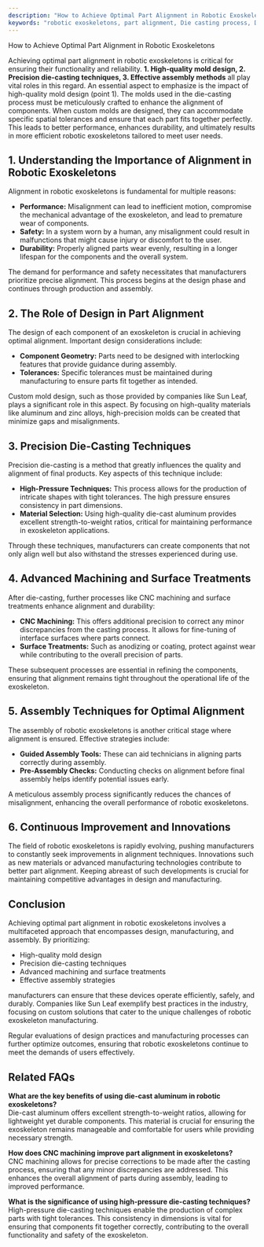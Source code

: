 ```yaml
---
description: "How to Achieve Optimal Part Alignment in Robotic Exoskeletons"
keywords: "robotic exoskeletons, part alignment, Die casting process, Die-cast aluminum"
---
```

How to Achieve Optimal Part Alignment in Robotic Exoskeletons

Achieving optimal part alignment in robotic exoskeletons is critical for ensuring their functionality and reliability. **1. High-quality mold design, 2. Precision die-casting techniques, 3. Effective assembly methods** all play vital roles in this regard. An essential aspect to emphasize is the impact of high-quality mold design (point 1). The molds used in the die-casting process must be meticulously crafted to enhance the alignment of components. When custom molds are designed, they can accommodate specific spatial tolerances and ensure that each part fits together perfectly. This leads to better performance, enhances durability, and ultimately results in more efficient robotic exoskeletons tailored to meet user needs.

## **1. Understanding the Importance of Alignment in Robotic Exoskeletons**

Alignment in robotic exoskeletons is fundamental for multiple reasons:

- **Performance:** Misalignment can lead to inefficient motion, compromise the mechanical advantage of the exoskeleton, and lead to premature wear of components.
- **Safety:** In a system worn by a human, any misalignment could result in malfunctions that might cause injury or discomfort to the user.
- **Durability:** Properly aligned parts wear evenly, resulting in a longer lifespan for the components and the overall system.

The demand for performance and safety necessitates that manufacturers prioritize precise alignment. This process begins at the design phase and continues through production and assembly.

## **2. The Role of Design in Part Alignment**

The design of each component of an exoskeleton is crucial in achieving optimal alignment. Important design considerations include:

- **Component Geometry:** Parts need to be designed with interlocking features that provide guidance during assembly.
- **Tolerances:** Specific tolerances must be maintained during manufacturing to ensure parts fit together as intended.

Custom mold design, such as those provided by companies like Sun Leaf, plays a significant role in this aspect. By focusing on high-quality materials like aluminum and zinc alloys, high-precision molds can be created that minimize gaps and misalignments.

## **3. Precision Die-Casting Techniques**

Precision die-casting is a method that greatly influences the quality and alignment of final products. Key aspects of this technique include:

- **High-Pressure Techniques:** This process allows for the production of intricate shapes with tight tolerances. The high pressure ensures consistency in part dimensions.
- **Material Selection:** Using high-quality die-cast aluminum provides excellent strength-to-weight ratios, critical for maintaining performance in exoskeleton applications.

Through these techniques, manufacturers can create components that not only align well but also withstand the stresses experienced during use.

## **4. Advanced Machining and Surface Treatments**

After die-casting, further processes like CNC machining and surface treatments enhance alignment and durability:

- **CNC Machining:** This offers additional precision to correct any minor discrepancies from the casting process. It allows for fine-tuning of interface surfaces where parts connect.
- **Surface Treatments:** Such as anodizing or coating, protect against wear while contributing to the overall precision of parts.

These subsequent processes are essential in refining the components, ensuring that alignment remains tight throughout the operational life of the exoskeleton.

## **5. Assembly Techniques for Optimal Alignment**

The assembly of robotic exoskeletons is another critical stage where alignment is ensured. Effective strategies include:

- **Guided Assembly Tools:** These can aid technicians in aligning parts correctly during assembly.
- **Pre-Assembly Checks:** Conducting checks on alignment before final assembly helps identify potential issues early.

A meticulous assembly process significantly reduces the chances of misalignment, enhancing the overall performance of robotic exoskeletons.

## **6. Continuous Improvement and Innovations**

The field of robotic exoskeletons is rapidly evolving, pushing manufacturers to constantly seek improvements in alignment techniques. Innovations such as new materials or advanced manufacturing technologies contribute to better part alignment. Keeping abreast of such developments is crucial for maintaining competitive advantages in design and manufacturing.

## **Conclusion**

Achieving optimal part alignment in robotic exoskeletons involves a multifaceted approach that encompasses design, manufacturing, and assembly. By prioritizing:

- High-quality mold design
- Precision die-casting techniques
- Advanced machining and surface treatments
- Effective assembly strategies

manufacturers can ensure that these devices operate efficiently, safely, and durably. Companies like Sun Leaf exemplify best practices in the industry, focusing on custom solutions that cater to the unique challenges of robotic exoskeleton manufacturing.

Regular evaluations of design practices and manufacturing processes can further optimize outcomes, ensuring that robotic exoskeletons continue to meet the demands of users effectively.

## Related FAQs

**What are the key benefits of using die-cast aluminum in robotic exoskeletons?**  
Die-cast aluminum offers excellent strength-to-weight ratios, allowing for lightweight yet durable components. This material is crucial for ensuring the exoskeleton remains manageable and comfortable for users while providing necessary strength.

**How does CNC machining improve part alignment in exoskeletons?**  
CNC machining allows for precise corrections to be made after the casting process, ensuring that any minor discrepancies are addressed. This enhances the overall alignment of parts during assembly, leading to improved performance.

**What is the significance of using high-pressure die-casting techniques?**  
High-pressure die-casting techniques enable the production of complex parts with tight tolerances. This consistency in dimensions is vital for ensuring that components fit together correctly, contributing to the overall functionality and safety of the exoskeleton.
